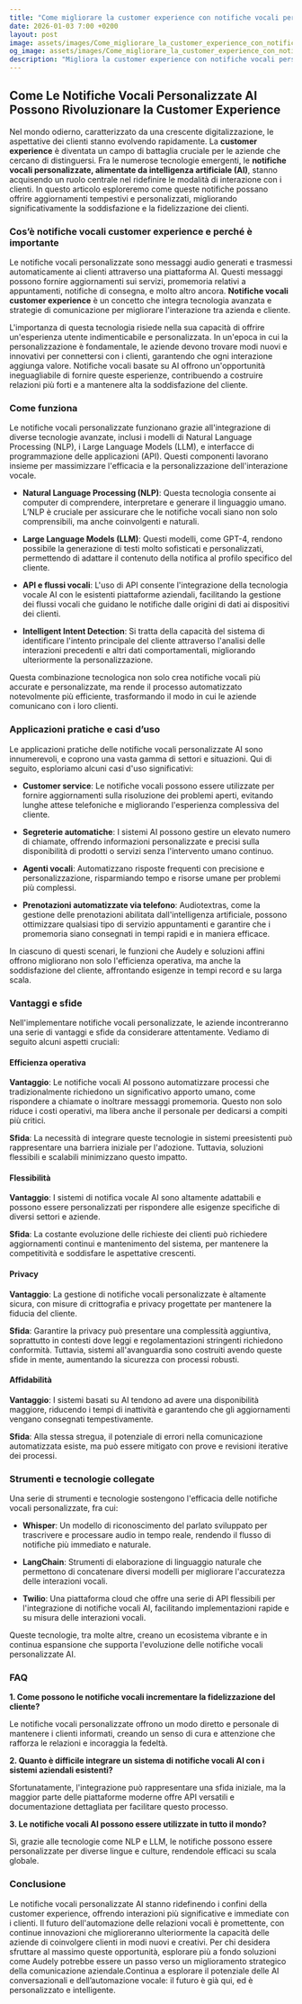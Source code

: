```yaml
---
title: "Come migliorare la customer experience con notifiche vocali personalizzate AI"
date: 2026-01-03 7:00 +0200
layout: post
image: assets/images/Come_migliorare_la_customer_experience_con_notifiche_vocali_personalizzate_AI.jpg
og_image: assets/images/Come_migliorare_la_customer_experience_con_notifiche_vocali_personalizzate_AI.jpg
description: "Migliora la customer experience con notifiche vocali personalizzate AI e scopri come offrire esperienze uniche e tempi di risposta impeccabili ai tuoi clienti."
---
```


## Come Le Notifiche Vocali Personalizzate AI Possono Rivoluzionare la Customer Experience

Nel mondo odierno, caratterizzato da una crescente digitalizzazione, le aspettative dei clienti stanno evolvendo rapidamente. La **customer experience** è diventata un campo di battaglia cruciale per le aziende che cercano di distinguersi. Fra le numerose tecnologie emergenti, le **notifiche vocali personalizzate, alimentate da intelligenza artificiale (AI)**, stanno acquisendo un ruolo centrale nel ridefinire le modalità di interazione con i clienti. In questo articolo esploreremo come queste notifiche possano offrire aggiornamenti tempestivi e personalizzati, migliorando significativamente la soddisfazione e la fidelizzazione dei clienti.

### Cos’è notifiche vocali customer experience e perché è importante

Le notifiche vocali personalizzate sono messaggi audio generati e trasmessi automaticamente ai clienti attraverso una piattaforma AI. Questi messaggi possono fornire aggiornamenti sui servizi, promemoria relativi a appuntamenti, notifiche di consegna, e molto altro ancora. **Notifiche vocali customer experience** è un concetto che integra tecnologia avanzata e strategie di comunicazione per migliorare l'interazione tra azienda e cliente.

L'importanza di questa tecnologia risiede nella sua capacità di offrire un'esperienza utente indimenticabile e personalizzata. In un'epoca in cui la personalizzazione è fondamentale, le aziende devono trovare modi nuovi e innovativi per connettersi con i clienti, garantendo che ogni interazione aggiunga valore. Notifiche vocali basate su AI offrono un'opportunità ineguagliabile di fornire queste esperienze, contribuendo a costruire relazioni più forti e a mantenere alta la soddisfazione del cliente.

### Come funziona 

Le notifiche vocali personalizzate funzionano grazie all'integrazione di diverse tecnologie avanzate, inclusi i modelli di Natural Language Processing (NLP), i Large Language Models (LLM), e interfacce di programmazione delle applicazioni (API). Questi componenti lavorano insieme per massimizzare l'efficacia e la personalizzazione dell'interazione vocale.

- **Natural Language Processing (NLP)**: Questa tecnologia consente ai computer di comprendere, interpretare e generare il linguaggio umano. L’NLP è cruciale per assicurare che le notifiche vocali siano non solo comprensibili, ma anche coinvolgenti e naturali.

- **Large Language Models (LLM)**: Questi modelli, come GPT-4, rendono possibile la generazione di testi molto sofisticati e personalizzati, permettendo di adattare il contenuto della notifica al profilo specifico del cliente.

- **API e flussi vocali**: L'uso di API consente l'integrazione della tecnologia vocale AI con le esistenti piattaforme aziendali, facilitando la gestione dei flussi vocali che guidano le notifiche dalle origini di dati ai dispositivi dei clienti.

- **Intelligent Intent Detection**: Si tratta della capacità del sistema di identificare l'intento principale del cliente attraverso l'analisi delle interazioni precedenti e altri dati comportamentali, migliorando ulteriormente la personalizzazione.

Questa combinazione tecnologica non solo crea notifiche vocali più accurate e personalizzate, ma rende il processo automatizzato notevolmente più efficiente, trasformando il modo in cui le aziende comunicano con i loro clienti.

### Applicazioni pratiche e casi d’uso

Le applicazioni pratiche delle notifiche vocali personalizzate AI sono innumerevoli, e coprono una vasta gamma di settori e situazioni. Qui di seguito, esploriamo alcuni casi d'uso significativi:

- **Customer service**: Le notifiche vocali possono essere utilizzate per fornire aggiornamenti sulla risoluzione dei problemi aperti, evitando lunghe attese telefoniche e migliorando l'esperienza complessiva del cliente.

- **Segreterie automatiche**: I sistemi AI possono gestire un elevato numero di chiamate, offrendo informazioni personalizzate e precisi sulla disponibilità di prodotti o servizi senza l'intervento umano continuo.

- **Agenti vocali**: Automatizzano risposte frequenti con precisione e personalizzazione, risparmiando tempo e risorse umane per problemi più complessi.

- **Prenotazioni automatizzate via telefono**: Audiotextras, come la gestione delle prenotazioni abilitata dall'intelligenza artificiale, possono ottimizzare qualsiasi tipo di servizio appuntamenti e garantire che i promemoria siano consegnati in tempi rapidi e in maniera efficace.

In ciascuno di questi scenari, le funzioni che Audely e soluzioni affini offrono migliorano non solo l'efficienza operativa, ma anche la soddisfazione del cliente, affrontando esigenze in tempi record e su larga scala.

### Vantaggi e sfide

Nell'implementare notifiche vocali personalizzate, le aziende incontreranno una serie di vantaggi e sfide da considerare attentamente. Vediamo di seguito alcuni aspetti cruciali:

#### Efficienza operativa 

**Vantaggio**: Le notifiche vocali AI possono automatizzare processi che tradizionalmente richiedono un significativo apporto umano, come rispondere a chiamate o inoltrare messaggi promemoria. Questo non solo riduce i costi operativi, ma libera anche il personale per dedicarsi a compiti più critici.

**Sfida**: La necessità di integrare queste tecnologie in sistemi preesistenti può rappresentare una barriera iniziale per l'adozione. Tuttavia, soluzioni flessibili e scalabili minimizzano questo impatto.

#### Flessibilità 

**Vantaggio**: I sistemi di notifica vocale AI sono altamente adattabili e possono essere personalizzati per rispondere alle esigenze specifiche di diversi settori e aziende.

**Sfida**: La costante evoluzione delle richieste dei clienti può richiedere aggiornamenti continui e mantenimento del sistema, per mantenere la competitività e soddisfare le aspettative crescenti.

#### Privacy 

**Vantaggio**: La gestione di notifiche vocali personalizzate è altamente sicura, con misure di crittografia e privacy progettate per mantenere la fiducia del cliente.

**Sfida**: Garantire la privacy può presentare una complessità aggiuntiva, soprattutto in contesti dove leggi e regolamentazioni stringenti richiedono conformità. Tuttavia, sistemi all'avanguardia sono costruiti avendo queste sfide in mente, aumentando la sicurezza con processi robusti.

#### Affidabilità 

**Vantaggio**: I sistemi basati su AI tendono ad avere una disponibilità maggiore, riducendo i tempi di inattività e garantendo che gli aggiornamenti vengano consegnati tempestivamente.

**Sfida**: Alla stessa stregua, il potenziale di errori nella comunicazione automatizzata esiste, ma può essere mitigato con prove e revisioni iterative dei processi.

### Strumenti e tecnologie collegate

Una serie di strumenti e tecnologie sostengono l'efficacia delle notifiche vocali personalizzate, fra cui:

- **Whisper**: Un modello di riconoscimento del parlato sviluppato per trascrivere e processare audio in tempo reale, rendendo il flusso di notifiche più immediato e naturale.

- **LangChain**: Strumenti di elaborazione di linguaggio naturale che permettono di concatenare diversi modelli per migliorare l'accuratezza delle interazioni vocali.

- **Twilio**: Una piattaforma cloud che offre una serie di API flessibili per l'integrazione di notifiche vocali AI, facilitando implementazioni rapide e su misura delle interazioni vocali.

Queste tecnologie, tra molte altre, creano un ecosistema vibrante e in continua espansione che supporta l'evoluzione delle notifiche vocali personalizzate AI.

### FAQ

**1. Come possono le notifiche vocali incrementare la fidelizzazione del cliente?**

Le notifiche vocali personalizzate offrono un modo diretto e personale di mantenere i clienti informati, creando un senso di cura e attenzione che rafforza le relazioni e incoraggia la fedeltà.

**2. Quanto è difficile integrare un sistema di notifiche vocali AI con i sistemi aziendali esistenti?**

Sfortunatamente, l'integrazione può rappresentare una sfida iniziale, ma la maggior parte delle piattaforme moderne offre API versatili e documentazione dettagliata per facilitare questo processo.

**3. Le notifiche vocali AI possono essere utilizzate in tutto il mondo?**

Sì, grazie alle tecnologie come NLP e LLM, le notifiche possono essere personalizzate per diverse lingue e culture, rendendole efficaci su scala globale.

### Conclusione 

Le notifiche vocali personalizzate AI stanno ridefinendo i confini della customer experience, offrendo interazioni più significative e immediate con i clienti. Il futuro dell'automazione delle relazioni vocali è promettente, con continue innovazioni che miglioreranno ulteriormente la capacità delle aziende di coinvolgere clienti in modi nuovi e creativi. Per chi desidera sfruttare al massimo queste opportunità, esplorare più a fondo soluzioni come Audely potrebbe essere un passo verso un miglioramento strategico della comunicazione aziendale.Continua a esplorare il potenziale delle AI conversazionali e dell’automazione vocale: il futuro è già qui, ed è personalizzato e intelligente.